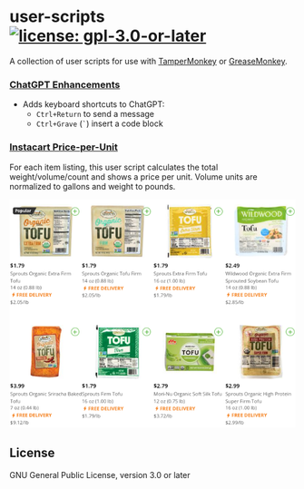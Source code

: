 # user-scripts [![license: gpl-3.0-or-later](https://img.shields.io/github/license/b0o/user-scripts?style=flat&color=green)](https://opensource.org/licenses/GPL-3.0)

A collection of user scripts for use with [TamperMonkey](https://www.tampermonkey.net/) or
[GreaseMonkey](https://www.greasespot.net/).

### [ChatGPT Enhancements](https://github.com/b0o/user-scripts/tree/master/chatgpt.user.js)

- Adds keyboard shortcuts to ChatGPT:
  - `Ctrl+Return` to send a message
  - `Ctrl+Grave` (`` ` ``) insert a code block

### [Instacart Price-per-Unit](https://github.com/b0o/user-scripts/tree/master/instacart-ppu.user.js)

For each item listing, this user script calculates the total
weight/volume/count and shows a price per unit. Volume units are normalized to
gallons and weight to pounds.

![Instacart price-per-unit screenshot](./img/instacart-ppu.png)

## License

GNU General Public License, version 3.0 or later
